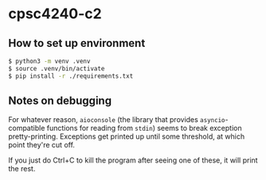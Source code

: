 # cpsc4240-c2

## How to set up environment

```bash
$ python3 -m venv .venv
$ source .venv/bin/activate
$ pip install -r ./requirements.txt
```

## Notes on debugging

For whatever reason, `aioconsole` (the library that provides `asyncio`-compatible
functions for reading from `stdin`) seems to break exception pretty-printing. Exceptions
get printed up until some threshold, at which point they're cut off.

If you just do Ctrl+C to kill the program after seeing one of these, it will print the rest.